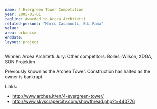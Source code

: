 ```yaml
---
name: 4 Evergreen Tower Competition
year: 2005-01-01
tagline: Awarded to Arcea Architetti
related-persons: "Marco Casamonti, Edi Rama"
value:
area: urbanism
enddate:
layout: project
---
```


Winner: Arcea Architetti
Jury:
Other competitors: Bolles+Wilson, XDGA, SON Projektim

Previously known as the Archea Tower. Construction has halted as the owner is bankrupt.



Links:
* <http://www.archea.it/en/4-evergreen-tower/>
* <http://www.skyscrapercity.com/showthread.php?t=440776>
